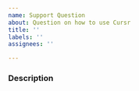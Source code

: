 ```yaml
---
name: Support Question
about: Question on how to use Cursr
title: ''
labels: ''
assignees: ''

---
```


### Description
